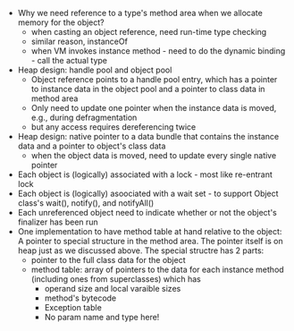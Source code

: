 * Why we need reference to a type's method area when we allocate memory for the object?  
  * when casting an object reference, need run-time type checking
  * similar reason, instanceOf
  * when VM invokes instance method - need to do the dynamic binding - call the actual type
* Heap design: handle pool and object pool
  * Object reference points to a handle pool entry, which has a pointer to instance data in the object pool and a pointer to class data in method area  
  * Only need to update one pointer when the instance data is moved, e.g., during defragmentation
  * but any access requires dereferencing twice
* Heap design: native pointer to a data bundle that contains the instance data and a pointer to object's class data
  * when the object data is moved, need to update every single native pointer
* Each object is (logically) associated with a lock - most like re-entrant lock
* Each object is (logically) asoociated with a wait set - to support Object class's wait(), notify(), and notifyAll() 
* Each unreferenced object need to indicate whether or not the object's finalizer has been run
* One implementation to have method table at hand relative to the object: A pointer to special structure in the method area. The pointer itself is on heap just as we discussed above. The special structre has 2 parts:
  * pointer to the full class data for the object
  * method table: array of pointers to the data for each instance method (including ones from superclasses) which has
    * operand size and local varaible sizes
    * method's bytecode
    * Exception table
    * No param name and type here!
